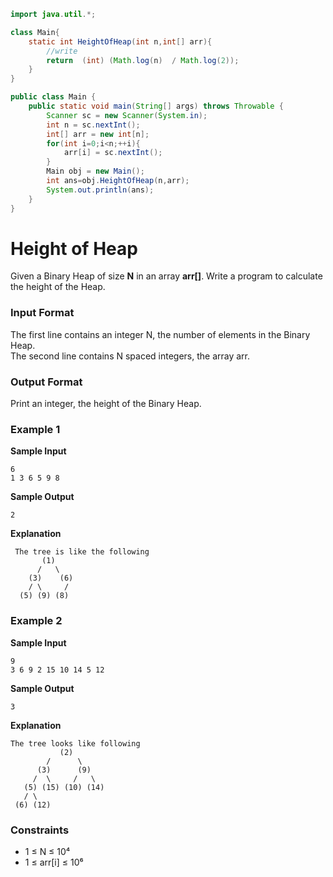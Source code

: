 ```java
import java.util.*;

class Main{
    static int HeightOfHeap(int n,int[] arr){
        //write
		return  (int) (Math.log(n)  / Math.log(2));
    }
}

public class Main {
    public static void main(String[] args) throws Throwable {
        Scanner sc = new Scanner(System.in);
        int n = sc.nextInt();
        int[] arr = new int[n];
        for(int i=0;i<n;++i){
            arr[i] = sc.nextInt();
        }
        Main obj = new Main();
        int ans=obj.HeightOfHeap(n,arr);
        System.out.println(ans);
    }
}

```

# Height of Heap

Given a Binary Heap of size **N** in an array **arr[]**. Write a program to calculate the height of the Heap.

### Input Format

The first line contains an integer N, the number of elements in the Binary Heap.  
The second line contains N spaced integers, the array arr.

### Output Format

Print an integer, the height of the Binary Heap.

### Example 1

**Sample Input**

```
6
1 3 6 5 9 8
```

**Sample Output**

```
2
```

**Explanation**

```
 The tree is like the following
       (1)
      /   \
    (3)    (6)
    / \     /
  (5) (9) (8)
```

### Example 2

**Sample Input**

```
9
3 6 9 2 15 10 14 5 12
```

**Sample Output**

```
3
```

**Explanation**

```
The tree looks like following
           (2)
        /      \
      (3)      (9)
     /  \     /   \
   (5) (15) (10) (14)
   / \
 (6) (12)
```

### Constraints

-   1 ≤ N ≤ 10⁴
-   1 ≤ arr[i] ≤ 10⁶
